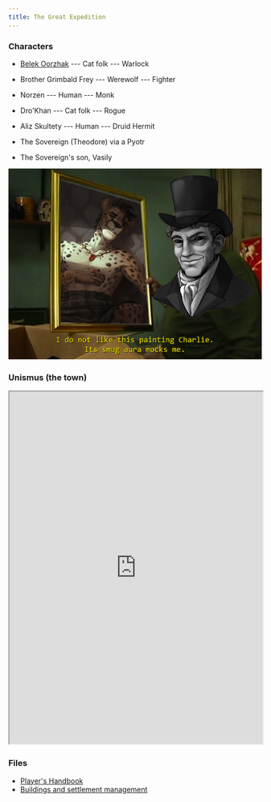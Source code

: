 ```yaml
---
title: The Great Expedition
---
```


### Characters

* [Belek Oorzhak](belek) --- Cat folk --- Warlock
* Brother Grimbald Frey --- Werewolf --- Fighter
* Norzen --- Human --- Monk
* Dro'Khan --- Cat folk --- Rogue
* Aliz Skultety --- Human --- Druid Hermit

* The Sovereign (Theodore) via a Pyotr
* The Sovereign's son, Vasily

![Do not want](grrcats.png)

### Unismus (the town)

<iframe src="https://docs.google.com/spreadsheets/d/e/2PACX-1vRu8zqSDyM6qT0QrkKAswTpD0BxXuEtxZifYBZhRDrMvWEYI_sjAK1TySbaRcRCkMrlwQL8wI1qxuYa/pubhtml?gid=0&amp;single=true&amp;widget=true&amp;headers=false" style="width: 100%; height: 700px;"></iframe>

### Files

* [Player's Handbook](players-handbook.pdf)
* [Buildings and settlement management](buildings.pdf)
